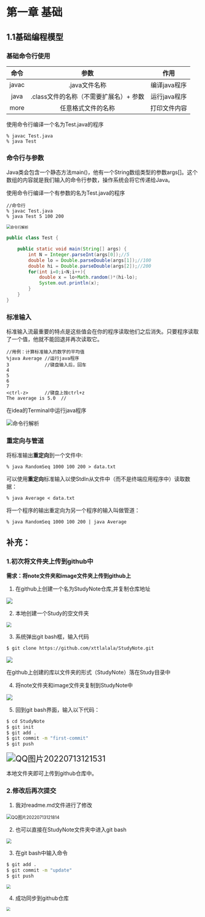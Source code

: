 ![]()

# 第一章 基础

## 1.1基础编程模型

### 基础命令行使用

| 命令  |                  参数                  |     作用     |
| :---: | :------------------------------------: | :----------: |
| javac |             .java文件名称              | 编译java程序 |
| java  | .class文件的名称（不需要扩展名）+ 参数 | 运行java程序 |
| more  |           任意格式文件的名称           | 打印文件内容 |

使用命令行编译一个名为Test.java的程序

```
% javac Test.java
% java Test
```

### 命令行与参数

​	Java类会包含一个静态方法main()，他有一个String数组类型的参数args[]。这个数组的内容就是我们输入的命令行参数，操作系统会将它传递给Java。

使用命令行编译一个有参数的名为Test.java的程序

```
//命令行
% javac Test.java
% java Test 5 100 200
```

<img src="..\image\QQ图片20220705151918.png" alt="命令行解析" style="zoom:67%;" />

````java
public class Test {

    public static void main(String[] args) {
        int N = Integer.parseInt(args[0]);//5
        double lo = Double.parseDouble(args[1]);//100
        double hi = Double.parseDouble(args[2]);//200
        for(int i=0;i<N;i++){
            double x = lo+Math.random()*(hi-lo);
            System.out.println(x);
        }
    }
}
````

### 标准输入

标准输入流最重要的特点是这些值会在你的程序读取他们之后消失。只要程序读取了一个值，他就不能回退并再次读取它。

```
//用例：计算标准输入的数字的平均值
%java Average //运行java程序
3             //键盘输入后，回车
4
5
6
7
<ctrl-z>      //键盘上按ctrl+z
The average is 5.0  // 
```

在idea的Terminal中运行java程序

<img src="..\image\QQ图片20220706104948.png" alt="命令行解析"  />

### 重定向与管道

将标准输出**重定向**到一个文件中:

```
% java RandomSeq 1000 100 200 > data.txt
```



可以使用**重定向**标准输入以使StdIn从文件中（而不是终端应用程序中）读取数据：

```
% java Average < data.txt
```

将一个程序的输出重定向为另一个程序的输入叫做管道：

```
% java RandomSeq 1000 100 200 | java Average
```



## 补充：

### 1.初次将文件夹上传到github中

**需求：将note文件夹和image文件夹上传到github上**

1. 在github上创建一个名为StudyNote仓库,并复制仓库地址

<img src="../image/QQ图片20220713114212.png">

2. 本地创建一个Study的空文件夹

<img src="../image/QQ图片20220713115200.png" style="zoom:80%;" />

3. 系统弹出git bash框，输入代码

```bash
$ git clone https://github.com/xttlalala/StudyNote.git
```

<img src="../image/QQ图片20220713115800.png" />

在github上创建的库以文件夹的形式（StudyNote）落在Study目录中

4. 将note文件夹和image文件夹复制到StudyNote中

<img src="../image/QQ图片20220713120138.png" />

5. 回到git bash界面，输入以下代码：

```bash
$ cd StudyNote
$ git init
$ git add .
$ git commit -m "first-commit"
$ git push
```

<img src="../image/QQ图片20220713121531.png" alt="QQ图片20220713121531" style="zoom:150%;" />

本地文件夹即可上传到github仓库中。

### 2.修改后再次提交

1. 我对readme.md文件进行了修改

<img src="../image/QQ图片20220713121814.png" alt="QQ图片20220713121814" style="zoom:80%;" />

2. 也可以直接在StudyNote文件夹中进入git bash

<img src="../image/QQ图片20220713122214.png" style="zoom:80%;" />

3. 在git bash中输入命令

```bash
$ git add .
$ git commit -m "update"
$ git push
```



<img src="../image/QQ图片20220713122417.png" style="zoom:70%;" />

4. 成功同步到github仓库

<img src="../image/QQ图片20220713122715.png" style="zoom:60%;" />
